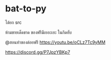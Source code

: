 # bat-to-py
ได้ยก src

ห้ามขายเด็ดขาด ของฟรีมีเยอะเยะ ในกิดฮับ

@สอนทำของต่อยฟรี
https://youtu.be/oCLz7Tc9yMM 

https://discord.gg/P7JpzYBKp7  
